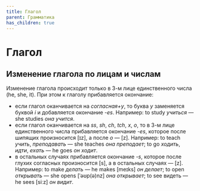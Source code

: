 ```yaml
---
title: Глагол
parent: Грамматика
has_children: true
---
```


# Глагол

## Изменение глагола по лицам и числам

Изменение глагола происходит только в 3-м лице единственного числа
(he, she, it).  При этом к глаголу прибавляется
окончание:
- если глагол оканчивается на *согласная+y*, то буква *y* заменяется
  буквой *i* и добавляется окончание *-es*. Например: to study
  *учиться* — she studies *она учится*.
- если глагол оканчивается на *ss*, *sh*, *ch*, *tch*, *x*, *o*, то в
  3-м лице единственного числа прибавляется окончание *-es*, которое
  после шипящих произносится [ɪz], а после *o* — [z]. Например: to
  teach *учить*, *преподавать* — she teaches *она преподает*; to go
  *ходить*, *идти*, *ехать* — he goes *он ходит*.
- в остальных случаях прибавляется окончание *-s*, которое после
  глухих согласных произносится [s], а в остальных случаях — [z].
  Например: to make *делать* — he makes [meɪks] *он делает*; to open
  *открывать* — she opens [ˈəʊp(ə)nz] *она открывает*; to see видеть —
  he sees [siːz] *он видит*.

